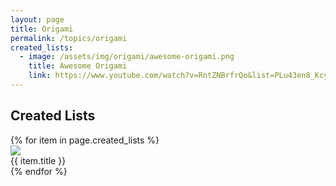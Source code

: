 ```yaml
---
layout: page
title: Origami
permalink: /topics/origami
created_lists:
  - image: /assets/img/origami/awesome-origami.png
    title: Awesome Origami
    link: https://www.youtube.com/watch?v=RntZNBrfrQo&list=PLu43en8_KcyI92DMQCgLPOkRsUvaenO9n
---
```


## Created Lists

<div class='d-flex flex-row flex-wrap'>
  {% for item in page.created_lists %}
    <div class="col-md-4">
      <a href="{{ item.link }}">
        <img class="gallery-item-image" src="{{ item.image }}"/>
      </a>
      <div class="gallery-item-title">{{ item.title }}</div>
    </div>
  {% endfor %}
</div>